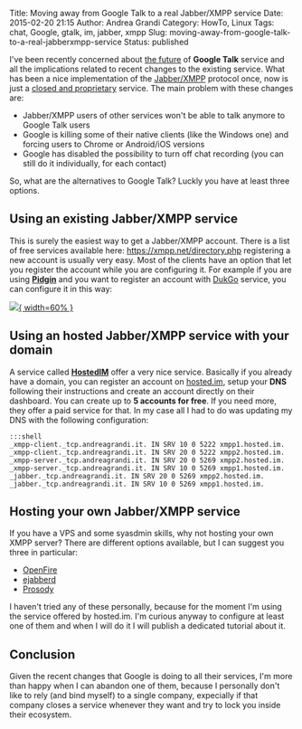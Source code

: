 Title: Moving away from Google Talk to a real Jabber/XMPP service
Date: 2015-02-20 21:15
Author: Andrea Grandi
Category: HowTo, Linux
Tags: chat, Google, gtalk, im, jabber, xmpp
Slug: moving-away-from-google-talk-to-a-real-jabberxmpp-service
Status: published

I've been recently concerned about [the
future](https://plus.google.com/+MayurKamat/posts/ETBvtp9VYav) of
**Google Talk** service and all the implications related to recent
changes to the existing service. What has been a nice implementation of
the [Jabber/XMPP](http://en.wikipedia.org/wiki/XMPP) protocol once, now
is just a [closed and
proprietary](https://www.eff.org/deeplinks/2013/05/google-abandons-open-standards-instant-messaging)
service. The main problem with these changes are:

- Jabber/XMPP users of other services won't be able to talk anymore to Google Talk users
- Google is killing some of their native clients (like the Windows one) and forcing users to Chrome or Android/iOS versions
- Google has disabled the possibility to turn off chat recording (you can still do it individually, for each contact)

So, what are the alternatives to Google Talk? Luckly you have at least
three options.

## Using an existing Jabber/XMPP service

This is surely the easiest way to get a Jabber/XMPP account. There is a
list of free services available
here: <https://xmpp.net/directory.php> registering a new account is
usually very easy. Most of the clients have an option that let you
register the account while you are configuring it. For example if you
are using [**Pidgin**](https://www.pidgin.im) and you want to register
an account with
[DukGo](https://duck.co/blog/using-pidgin-with-xmpp-jabber) service, you
can configure it in this way:

[![]({static}/images/2015/02/2_addaccount.png){ width=60% }]({static}/images/2015/02/2_addaccount.png)

## Using an hosted Jabber/XMPP service with your domain

A service called [**HostedIM**](http://hosted.im) offer a very nice
service. Basically if you already have a domain, you can register an
account on [hosted.im](http://hosted.im), setup your **DNS** following
their instructions and create an account directly on their dashboard.
You can create up to **5 accounts for free**. If you need more, they
offer a paid service for that. In my case all I had to do was updating
my DNS with the following configuration:

    :::shell
    _xmpp-client._tcp.andreagrandi.it. IN SRV 10 0 5222 xmpp1.hosted.im.
    _xmpp-client._tcp.andreagrandi.it. IN SRV 20 0 5222 xmpp2.hosted.im.
    _xmpp-server._tcp.andreagrandi.it. IN SRV 20 0 5269 xmpp2.hosted.im.
    _xmpp-server._tcp.andreagrandi.it. IN SRV 10 0 5269 xmpp1.hosted.im.
    _jabber._tcp.andreagrandi.it. IN SRV 20 0 5269 xmpp2.hosted.im.
    _jabber._tcp.andreagrandi.it. IN SRV 10 0 5269 xmpp1.hosted.im.

## Hosting your own Jabber/XMPP service

If you have a VPS and some syasdmin skills, why not hosting your own
XMPP server? There are different options available, but I can suggest
you three in particular:

- [OpenFire](http://www.igniterealtime.org/projects/openfire/)
- [ejabberd](https://www.ejabberd.im/)
- [Prosody](http://prosody.im/)

I haven't tried any of these personally, because for the moment I'm
using the service offered by hosted.im. I'm curious anyway to configure
at least one of them and when I will do it I will publish a dedicated
tutorial about it.

## Conclusion

Given the recent changes that Google is doing to all their services, I'm
more than happy when I can abandon one of them, because I personally
don't like to rely (and bind myself) to a single company, expecially if
that company closes a service whenever they want and try to lock you
inside their ecosystem.
